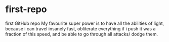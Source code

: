 # first-repo
first GitHub repo
My favourite super power is to have all the abilities of light, because i can travel insanely fast, obliterate everything if i push it was a fraction of this speed, and be able to go through all attacks/ dodge them.
